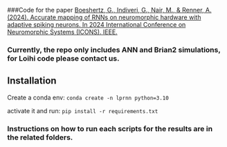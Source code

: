 ###Code for the paper [Boeshertz, G., Indiveri, G., Nair, M., & Renner, A. (2024). Accurate mapping of RNNs on neuromorphic hardware with adaptive spiking neurons. In 2024 International Conference on Neuromorphic Systems (ICONS). IEEE.
](https://ieeexplore.ieee.org/abstract/document/10766521)


### Currently, the repo only includes ANN and Brian2 simulations, for Loihi code please contact us. 

## Installation

Create a conda env: ```conda create -n lprnn python=3.10 ```

activate it and run: ``` pip install -r requirements.txt ```

### Instructions on how to run each scripts for the results are in the related folders.
